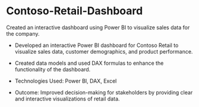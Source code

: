 # Contoso-Retail-Dashboard
Created an interactive dashboard using Power BI to visualize sales data for the company.

- Developed an interactive Power BI dashboard for Contoso Retail to visualize sales data, customer demographics, and product performance.

- Created data models and used DAX formulas to enhance the functionality of the dashboard.

- Technologies Used: Power BI, DAX, Excel

- Outcome: Improved decision-making for stakeholders by providing clear and interactive visualizations of retail data.
